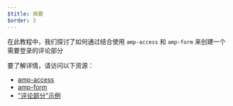 ```yaml
---
$title: 摘要
$order: 3
---
```


在此教程中，我们探讨了如何通过结合使用 `amp-access` 和 `amp-form` 来创建一个需要登录的评论部分

要了解详情，请访问以下资源：

- [amp-access](https://www.ampproject.org/zh_cn/docs/reference/components/amp-access)
- [amp-form](https://www.ampproject.org/zh_cn/docs/reference/components/amp-form)
- ["评论部分"示例](https://ampbyexample.com/samples_templates/comment_section/)